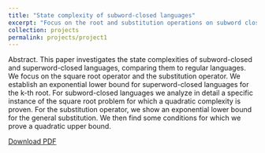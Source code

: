```yaml
---
title: "State complexity of subword-closed languages"
excerpt: "Focus on the root and substitution operations on subword closed and superword closed languages"
collection: projects
permalink: projects/project1
---
```


Abstract. This paper investigates the state complexities of subword-closed and
superword-closed languages, comparing them to regular languages. We focus on
the square root operator and the substitution operator. We establish an exponential
lower bound for superword-closed languages for the k-th root. For subword-closed
languages we analyze in detail a specific instance of the square root problem for
which a quadratic complexity is proven. For the substitution operator, we show
an exponential lower bound for the general substitution. We then find some conditions for which we prove a quadratic upper bound.


[Download PDF](/files/papier_lncs_compressed.pdf)
